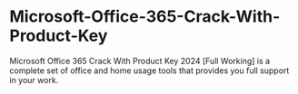 # Microsoft-Office-365-Crack-With-Product-Key
Microsoft Office 365 Crack With Product Key 2024 [Full Working] is a complete set of office and home usage tools that provides you full support in your work. 
